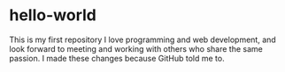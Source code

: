 # hello-world
This is my first repository
I love programming and web development, and look forward to meeting and working with others who share the same passion.
I made these changes because GitHub told me to.
